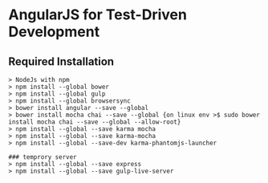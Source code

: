 # AngularJS for Test-Driven Development

## Required Installation
    > NodeJs with npm
    > npm install --global bower
    > npm install --global gulp
    > npm install --global browsersync
    > bower install angular --save --global
    > bower install mocha chai --save --global {on linux env >$ sudo bower install mocha chai --save --global --allow-root}
    > npm install --global --save karma mocha 
    > npm install --global --save karma-mocha
    > npm install --global --save-dev karma-phantomjs-launcher

	### temprory server
    > npm install --global --save express
	> npm install --global --save gulp-live-server

